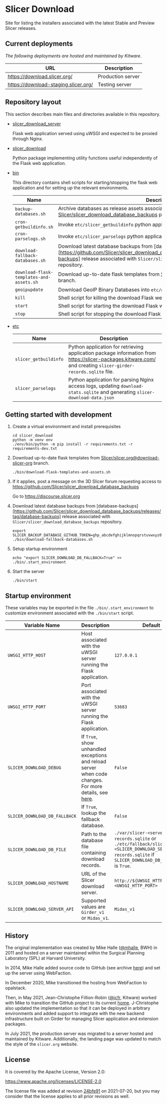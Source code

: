 # Slicer Download

Site for listing the installers associated with the latest Stable and Preview Slicer releases.

## Current deployments

_The following deployments are hosted and maintained by Kitware._

| URL | Description |
|-----|-------------|
| https://download.slicer.org/ | Production server |
| https://download-staging.slicer.org/ | Testing server |

## Repository layout

This section describes main files and directories available in this repository.

* [slicer_download_server](https://github.com/Slicer/slicer_download/tree/main/slicer_download_server)

    Flask web application served using uWSGI and expected to be proxied through Nginx.

* [slicer_download](https://github.com/Slicer/slicer_download/tree/main/slicer_download)

    Python package implementing utility functions useful independently of the Flask web application.

* [bin](https://github.com/Slicer/slicer_download/tree/main/bin)

    This directory contains shell scripts for starting/stopping the flask web application and for setting up the
    relevant environments.

    | Name                              | Description |
    |-----------------------------------|-------------|
    | `backup-databases.sh`             | Archive databases as release assets associated with the [Slicer/slicer_download_database_backups](https://github.com/Slicer/slicer_download_database_backups/releases/tag/database-backups) private repository. |
    | `cron-getbuildinfo.sh`            | Invoke `etc/slicer_getbuildinfo` python application. |
    | `cron-parselogs.sh`               | Invoke `etc/slicer_parselogs` python application. |
    | `download-fallback-databases.sh` | Download latest database backups from [database-backups][https://github.com/Slicer/slicer_download_database_backups/releases/tag/database-backups] release associated with `Slicer/slicer_download_database_backups` repository. |
    | `download-flask-templates-and-assets.sh` | Download up-to-date flask templates from [Slicer/slicer.org@download-slicer-org][branch-download-slicer-org] branch. |
    | `geoipupdate`                     | Download GeoIP Binary Databases into `etc/geoip/db` directory. |
    | `kill`                            | Shell script for killing the download Flask web application. |
    | `start`                           | Shell script for starting the download Flask web application. |
    | `stop`                            | Shell script for stopping the download Flask web application. |

[branch-download-slicer-org]: https://github.com/Slicer/slicer.org/tree/download-slicer-org

* [etc](https://github.com/Slicer/slicer_download/tree/main/etc)

    | Name                   | Description |
    |------------------------|-------------|
    | `slicer_getbuildinfo`  | Python application for retrieving application package information from https://slicer-packages.kitware.com/ and creating `slicer-girder-records.sqlite` file.
    | `slicer_parselogs`     | Python application for parsing Nginx access logs, updating `download-stats.sqlite` and generating `slicer-download-data.json` |

## Getting started with development

1. Create a virtual environment and install prerequisites

    ```
    cd slicer_download
    python -m venv env
    ./env/bin/python -m pip install -r requirements.txt -r requirements-dev.txt
    ```

2. Download up-to-date flask templates from [Slicer/slicer.org@download-slicer-org][branch-download-slicer-org] branch.


    ```
    ./bin/download-flask-templates-and-assets.sh
    ```

3. If it applies, post a message on the 3D Slicer forum requesting access to https://github.com/Slicer/slicer_download_database_backups

    Go to https://discourse.slicer.org

4. Download latest database backups from [database-backups][https://github.com/Slicer/slicer_download_database_backups/releases/tag/database-backups] release associated with `Slicer/slicer_download_database_backups` repository.

    ```
    export SLICER_BACKUP_DATABASE_GITHUB_TOKEN=ghp_abcdefghijklmnopqrstuvwxyz0123456789
    ./bin/download-fallback-databases.sh
    ```

5. Setup startup environment

    ```
    echo "export SLICER_DOWNLOAD_DB_FALLBACK=True" >> ./bin/.start_environment
    ```

6. Start the server

    ```
    ./bin/start
    ```

## Startup environment

These variables may be exported in the file `./bin/.start_environment` to customize environment
associated with the `./bin/start` script.

| Variable Name | Description | Default |
|---------------|-------------|---------|
| `UWSGI_HTTP_HOST` | Host associated with the uWSGI server running the Flask application. | `127.0.0.1` |
| `UWSGI_HTTP_PORT` | Port associated with the uWSGI server running the Flask application. | `53683` |
| `SLICER_DOWNLOAD_DEBUG` | If `True`, show unhandled exceptions and reload server when code changes. For more details, see [here](https://flask.palletsprojects.com/en/2.0.x/config/#DEBUG). | `False` |
| `SLICER_DOWNLOAD_DB_FALLBACK` | If `True`, lookup the fallback database. | `False` |
| `SLICER_DOWNLOAD_DB_FILE` | Path to the database file containing download records. | `./var/slicer-<server_api>-records.sqlite` or `./etc/fallback/slicer-<SLICER_DOWNLOAD_SERVER_API>-records.sqlite` if `SLICER_DOWNLOAD_DB_FALLBACK` is `True`. |
| `SLICER_DOWNLOAD_HOSTNAME` | URL of the Slicer download server. | `http://${UWSGI_HTTP_HOST}:<UWSGI_HTTP_PORT>` |
| `SLICER_DOWNLOAD_SERVER_API` | Supported values are `Girder_v1` or `Midas_v1`. | `Midas_v1` |

## History

The original implementation was created by Mike Halle ([@mhalle](https://github.com/mhalle), BWH) in 2011 and hosted on a server maintained within the Surgical Planning Laboratory (SPL) at Harvard University.

In 2014, Mike Halle added source code to GitHub (see archive [here](https://github.com/mhalle/slicer4-download_deprecated)) and set up the server using WebFaction.

In December 2020, Mike transitioned the hosting from WebFaction to opalstack.

Then, in May 2021, Jean-Christophe Fillion-Robin ([@jcfr](https://github.com/jcfr), Kitware) worked with Mike to transition the GitHub project to its current [home](https://github.com/Slicer/slicer_download). J-Christophe also updated the implementation so that it can be deployed in arbitrary environments and added support to integrate with the new backend infrastructure built on Girder for managing Slicer application and extension packages.

In July 2021, the production server was migrated to a server hosted and maintained by Kitware. Additionally, the landing page
was updated to match the style of the `slicer.org` website.


## License

It is covered by the Apache License, Version 2.0:

https://www.apache.org/licenses/LICENSE-2.0

The license file was added at revision [24bfe91][24bfe91] on 2021-07-20, but you may
consider that the license applies to all prior revisions as well.

[24bfe91]: https://github.com/Slicer/slicer_download/commit/24bfe91574221f90122415cda5d5d0c4177a2e45
